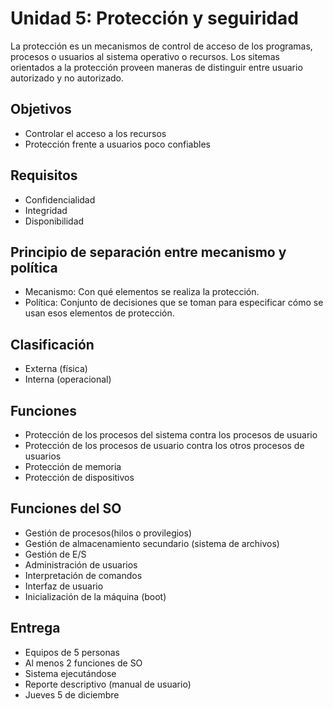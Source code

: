 # Unidad 5: Protección y seguiridad

La protección es un mecanismos de control de acceso de los programas, procesos
o usuarios al sistema operativo o recursos. Los sitemas orientados a la
protección proveen maneras de distinguir entre usuario autorizado y no
autorizado.

## Objetivos

- Controlar el acceso a los recursos
- Protección frente a usuarios poco confiables

## Requisitos

- Confidencialidad
- Integridad
- Disponibilidad

## Principio de separación entre mecanismo y política

- Mecanismo: Con qué elementos se realiza la protección.
- Política: Conjunto de decisiones que se toman para especificar cómo se usan
esos elementos de protección.

## Clasificación

- Externa (física)
- Interna (operacional)

## Funciones

- Protección de los procesos del sistema contra los procesos de usuario
- Protección de los procesos de usuario contra los otros procesos de usuarios
- Protección de memoria
- Protección de dispositivos

## Funciones del SO

- Gestión de procesos(hilos o provilegios)
- Gestión de almacenamiento secundario (sistema de archivos)
- Gestión de E/S
- Administración de usuarios
- Interpretación de comandos
- Interfaz de usuario
- Inicialización de la máquina (boot)

## Entrega

- Equipos de 5 personas
- Al menos 2 funciones de SO
- Sistema ejecutándose
- Reporte descriptivo (manual de usuario)
- Jueves 5 de diciembre
